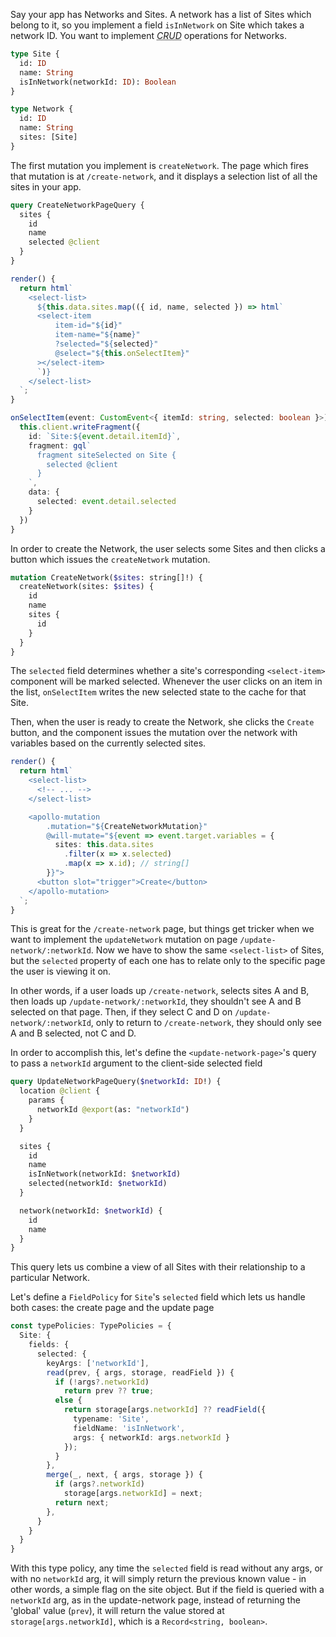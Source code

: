 Say your app has Networks and Sites. A network has a list of Sites which belong to it, so you implement a field `isInNetwork` on Site which takes a network ID. You want to implement <dfn><abbr title="Create, Read, Update, Delete">CRUD</abbr></dfn> operations for Networks.

```graphql
type Site {
  id: ID
  name: String
  isInNetwork(networkId: ID): Boolean
}

type Network {
  id: ID
  name: String
  sites: [Site]
}
```

The first mutation you implement is `createNetwork`. The page which fires that mutation is at `/create-network`, and it displays a selection list of all the sites in your app.

```graphql
query CreateNetworkPageQuery {
  sites {
    id
    name
    selected @client
  }
}
```

```ts
render() {
  return html`
    <select-list>
      ${this.data.sites.map(({ id, name, selected }) => html`
      <select-item
          item-id="${id}"
          item-name="${name}"
          ?selected="${selected}"
          @select="${this.onSelectItem}"
      ></select-item>
      `)}
    </select-list>
  `;
}

onSelectItem(event: CustomEvent<{ itemId: string, selected: boolean }>) {
  this.client.writeFragment({
    id: `Site:${event.detail.itemId}`,
    fragment: gql`
      fragment siteSelected on Site {
        selected @client
      }
    `,
    data: {
      selected: event.detail.selected
    }
  })
}
```

In order to create the Network, the user selects some Sites and then clicks a button which issues the `createNetwork` mutation.

```graphql
mutation CreateNetwork($sites: string[]!) {
  createNetwork(sites: $sites) {
    id
    name
    sites {
      id
    }
  }
}
```

The `selected` field determines whether a site's corresponding `<select-item>` component will be marked selected. Whenever the user clicks on an item in the list, `onSelectItem` writes the new selected state to the cache for that Site.

Then, when the user is ready to create the Network, she clicks the `Create` button, and the component issues the mutation over the network with variables based on the currently selected sites.

```ts
render() {
  return html`
    <select-list>
      <!-- ... -->
    </select-list>

    <apollo-mutation
        .mutation="${CreateNetworkMutation}"
        @will-mutate="${event => event.target.variables = {
          sites: this.data.sites
            .filter(x => x.selected)
            .map(x => x.id); // string[]
        }}">
      <button slot="trigger">Create</button>
    </apollo-mutation>
  `;
}
```

This is great for the `/create-network` page, but things get tricker when we want to implement the `updateNetwork` mutation on page `/update-network/:networkId`. Now we have to show the same `<select-list>` of Sites, but the `selected` property of each one has to relate only to the specific page the user is viewing it on.

In other words, if a user loads up `/create-network`, selects sites A and B, then loads up `/update-network/:networkId`, they shouldn't see A and B selected on that page. Then, if they select C and D on `/update-network/:networkId`, only to return to `/create-network`, they should only see A and B selected, not C and D.

In order to accomplish this, let's define the `<update-network-page>`'s query to pass a `networkId` argument to the client-side selected field

```graphql
query UpdateNetworkPageQuery($networkId: ID!) {
  location @client {
    params {
      networkId @export(as: "networkId")
    }
  }

  sites {
    id
    name
    isInNetwork(networkId: $networkId)
    selected(networkId: $networkId)
  }

  network(networkId: $networkId) {
    id
    name
  }
}
```

This query lets us combine a view of all Sites with their relationship to a particular Network.

Let's define a `FieldPolicy` for `Site`'s `selected` field which lets us handle both cases: the create page and the update page

```ts
const typePolicies: TypePolicies = {
  Site: {
    fields: {
      selected: {
        keyArgs: ['networkId'],
        read(prev, { args, storage, readField }) {
          if (!args?.networkId)
            return prev ?? true;
          else {
            return storage[args.networkId] ?? readField({
              typename: 'Site',
              fieldName: 'isInNetwork',
              args: { networkId: args.networkId }
            });
          }
        },
        merge(_, next, { args, storage }) {
          if (args?.networkId)
            storage[args.networkId] = next;
          return next;
        },
      }
    }
  }
}
```

With this type policy, any time the `selected` field is read without any args, or with no `networkId` arg, it will simply return the previous known value - in other words, a simple flag on the site object.
But if the field is queried with a `networkId` arg, as in the update-network page, instead of returning the 'global' value (`prev`), it will return the value stored at `storage[args.networkId]`, which is a `Record<string, boolean>`.